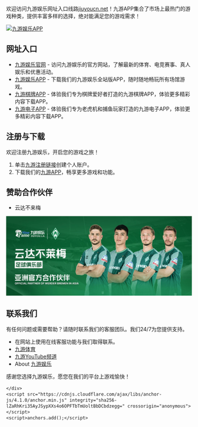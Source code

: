 
<p>欢迎访问九游娱乐网址入口线路<a href="https://jiuyoucn.net">jiuyoucn.net</a>！九游APP集合了市场上最热门的游戏种类，提供丰富多样的选择，绝对能满足您的游戏需求！</p>

<p><a href="https://jiuyou.la"><img src="/apple-touch-icon.png" alt="九游娱乐APP" /></a></p>

<h2 id="网址入口">网址入口</h2>

<ul>
  <li><a href="http://9y-yule.com">九游娱乐官网</a> - 访问九游娱乐的官方网站，了解最新的体育、电竞赛事、真人娱乐和优惠活动。</li>
  <li><a href="http://9y-yule.com">九游娱乐APP</a> - 下载我们的九游娱乐全站版APP，随时随地畅玩所有场馆游戏。</li>
  <li><a href="http://9y-yule.com">九游棋牌APP</a> - 体验我们专为棋牌爱好者打造的九游棋牌APP，体验更多精彩内容下载APP。</li>
  <li><a href="http://9y-yule.com/ ">九游电子APP</a> - 体验我们专为老虎机和捕鱼玩家打造的九游电子APP，体验更多精彩内容下载APP。</li>
</ul>

<h2 id="注册与下载">注册与下载</h2>

<p>欢迎注册九游娱乐，开启您的游戏之旅！</p>

<ol>
  <li>单击<a href="http://9y-yule.com">九游注册链接</a>创建个人账户。</li>
  <li>下载我们的<a href="http://9y-yule.com">九游APP</a>，畅享更多游戏和功能。</li>
</ol>

<h2 id="赞助合作伙伴">赞助合作伙伴</h2>

<ul>
  <li>云达不来梅</li>
</ul>

<p><img src="/NineGame_WerderBremen.jpg" alt="九游赞助合作伙伴云达不来梅" /></p>

<h2 id="联系我们">联系我们</h2>

<p>有任何问题或需要帮助？请随时联系我们的客服团队。我们24/7为您提供支持。</p>

<ul>
  <li>在网站上使用在线客服功能与我们取得联系。</li>
  <li><a href="http://9y-yule.com/">九游体育</a></li>
  <li><a href="https://www.youtube.com/channel/UCR5_WZSvalENeivpbR12YFw">九游YouTube频道</a></li>
  <li>About <a href="https://community.fabric.microsoft.com/t5/user/viewprofilepage/user-id/706305">九游娱乐</a></li>
</ul>

<p>感谢您选择九游娱乐，愿您在我们的平台上游戏愉快！</p>


      
    </div>
    <script src="https://cdnjs.cloudflare.com/ajax/libs/anchor-js/4.1.0/anchor.min.js" integrity="sha256-lZaRhKri35AyJSypXXs4o6OPFTbTmUoltBbDCbdzegg=" crossorigin="anonymous"></script>
    <script>anchors.add();</script>
  </body>
</html>
